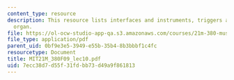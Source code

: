 ```yaml
---
content_type: resource
description: This resource lists interfaces and instruments, triggers and hydraulic
  organ.
file: https://ol-ocw-studio-app-qa.s3.amazonaws.com/courses/21m-380-music-and-technology-contemporary-history-and-aesthetics-fall-2009/7ecc38d7d55f31fdbb73d49a9f861813_MIT21M_380F09_lec10.pdf
file_type: application/pdf
parent_uid: 0bf9e3e5-3949-e55b-35b4-8b3bbbf1c4fc
resourcetype: Document
title: MIT21M_380F09_lec10.pdf
uid: 7ecc38d7-d55f-31fd-bb73-d49a9f861813
---
```

